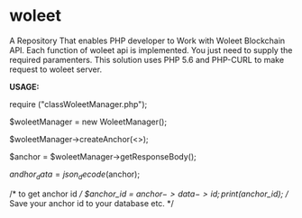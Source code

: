 # woleet
A Repository That enables PHP developer to Work with Woleet Blockchain API. Each function of woleet api is implemented. You just need to supply the required paramenters. This solution uses PHP 5.6 and PHP-CURL to make request to woleet server. 

**USAGE:**

require ("classWoleetManager.php");

$woleetManager = new WoleetManager();

$woleetManager->createAnchor(<<supply here the parameters of the function>>);

$anchor = $woleetManager->getResponseBody();

$andhor_data = json_decode($anchor);

/* to get anchor id */
$anchor_id = $anchor->data->id;
print($anchor_id);
/* Save your anchor id to your database etc. */
